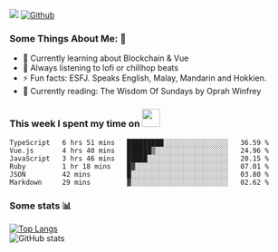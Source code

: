 ![](https://visitor-badge.laobi.icu/badge?page_id=seanho96.seanho96)
[![Github](https://img.shields.io/github/followers/seanho96?label=Follow&style=social)](https://github.com/seanho96)

### Some Things About Me: 👋
- 🌱 Currently learning about Blockchain & Vue
- :musical_note: Always listening to lofi or chillhop beats
- :zap: Fun facts: ESFJ. Speaks English, Malay, Mandarin and Hokkien.
- :book: Currently reading: The Wisdom Of Sundays by Oprah Winfrey

### This week I spent my time on <img src="https://media.giphy.com/media/SvQzkTQb3ZwKcj1QTO/giphy.gif" width="32">

<!--START_SECTION:waka-->

```text
TypeScript   6 hrs 51 mins   █████████░░░░░░░░░░░░░░░░   36.59 %
Vue.js       4 hrs 40 mins   ██████▒░░░░░░░░░░░░░░░░░░   24.96 %
JavaScript   3 hrs 46 mins   █████░░░░░░░░░░░░░░░░░░░░   20.15 %
Ruby         1 hr 18 mins    █▓░░░░░░░░░░░░░░░░░░░░░░░   07.01 %
JSON         42 mins         █░░░░░░░░░░░░░░░░░░░░░░░░   03.80 %
Markdown     29 mins         ▓░░░░░░░░░░░░░░░░░░░░░░░░   02.62 %
```

<!--END_SECTION:waka-->

### Some stats 📊

[![Top Langs](https://github-readme-stats.vercel.app/api/top-langs/?username=seanho96&layout=compact&theme=graywhite)](https://github.com/anuraghazra/github-readme-stats)
<br/>
![GitHub stats](https://github-readme-stats.vercel.app/api?username=seanho96&show_icons=true&theme=graywhite)

